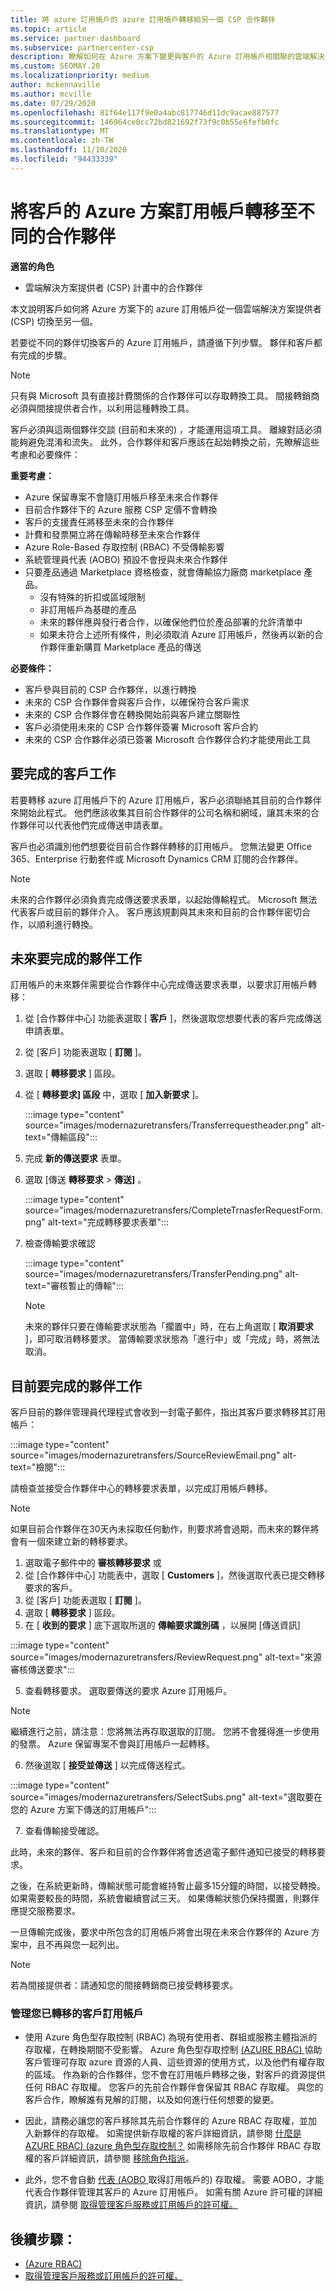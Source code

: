 ```yaml
---
title: 將 azure 訂用帳戶的 azure 訂用帳戶轉移給另一個 CSP 合作夥伴
ms.topic: article
ms.service: partner-dashboard
ms.subservice: partnercenter-csp
description: 瞭解如何在 Azure 方案下變更與客戶的 Azure 訂用帳戶相關聯的雲端解決方案提供者方案合作夥伴。
ms.custom: SEOMAY.20
ms.localizationpriority: medium
author: mckennaville
ms.author: mcville
ms.date: 07/29/2020
ms.openlocfilehash: 81f64e117f9e0a4abc817746d11dc9acae887577
ms.sourcegitcommit: 146964ce0cc72bd821692f73f9c0b55e6fefb0fc
ms.translationtype: MT
ms.contentlocale: zh-TW
ms.lasthandoff: 11/10/2020
ms.locfileid: "94433339"
---
```

# <a name="transfer-a-customers-azure-plan-subscriptions-to-a-different-partner"></a>將客戶的 Azure 方案訂用帳戶轉移至不同的合作夥伴

**適當的角色**

- 雲端解決方案提供者 (CSP) 計畫中的合作夥伴

本文說明客戶如何將 Azure 方案下的 azure 訂用帳戶從一個雲端解決方案提供者 (CSP) 切換至另一個。

若要從不同的夥伴切換客戶的 Azure 訂用帳戶，請遵循下列步驟。 夥伴和客戶都有完成的步驟。

>[!Note]  
>只有與 Microsoft 具有直接計費關係的合作夥伴可以存取轉換工具。 間接轉銷商必須與間接提供者合作，以利用這種轉換工具。

客戶必須與這兩個夥伴交談 (目前和未來的) ，才能運用這項工具。 離線對話必須能夠避免混淆和流失。 此外，合作夥伴和客戶應該在起始轉換之前，先瞭解這些考慮和必要條件：

**重要考慮：**

- Azure 保留專案不會隨訂用帳戶移至未來合作夥伴
- 目前合作夥伴下的 Azure 服務 CSP 定價不會轉換  
- 客戶的支援責任將移至未來的合作夥伴
- 計費和發票開立將在傳輸時移至未來合作夥伴
- Azure Role-Based 存取控制 (RBAC) 不受傳輸影響
- 系統管理員代表 (AOBO) 預設不會授與未來合作夥伴
- 只要產品通過 Marketplace 資格檢查，就會傳輸協力廠商 marketplace 產品。
    - 沒有特殊的折扣或區域限制
    - 非訂用帳戶為基礎的產品
    - 未來的夥伴應與發行者合作，以確保他們位於產品部署的允許清單中
    - 如果未符合上述所有條件，則必須取消 Azure 訂用帳戶，然後再以新的合作夥伴重新購買 Marketplace 產品的傳送

**必要條件：**

- 客戶參與目前的 CSP 合作夥伴，以進行轉換
- 未來的 CSP 合作夥伴會與客戶合作，以確保符合客戶需求
- 未來的 CSP 合作夥伴會在轉換開始前與客戶建立關聯性  
- 客戶必須使用未來的 CSP 合作夥伴簽署 Microsoft 客戶合約
- 未來的 CSP 合作夥伴必須已簽署 Microsoft 合作夥伴合約才能使用此工具

## <a name="customer-tasks-to-be-completed"></a>要完成的客戶工作

若要轉移 azure 訂用帳戶下的 Azure 訂用帳戶，客戶必須聯絡其目前的合作夥伴來開始此程式。 他們應該收集其目前合作夥伴的公司名稱和網域，讓其未來的合作夥伴可以代表他們完成傳送申請表單。

客戶也必須識別他們想要從目前合作夥伴轉移的訂用帳戶。 您無法變更 Office 365、Enterprise 行動套件或 Microsoft Dynamics CRM 訂閱的合作夥伴。

>[!Note]  
>未來的合作夥伴必須負責完成傳送要求表單，以起始傳輸程式。 Microsoft 無法代表客戶或目前的夥伴介入。 客戶應該規劃與其未來和目前的合作夥伴密切合作，以順利進行轉換。

## <a name="future-partner-tasks-to-be-completed"></a>未來要完成的夥伴工作

訂用帳戶的未來夥伴需要從合作夥伴中心完成傳送要求表單，以要求訂用帳戶轉移：

1.  從 [合作夥伴中心] 功能表選取 [ **客戶** ]，然後選取您想要代表的客戶完成傳送申請表單。
2.  從 [客戶] 功能表選取 [ **訂閱** ]。
3.  選取 [ **轉移要求** ] 區段。
4.  從 [ **轉移要求] 區段** 中，選取 [ **加入新要求** ]。

    :::image type="content" source="images/modernazuretransfers/Transferrequestheader.png" alt-text="傳輸區段":::

5.  完成 **新的傳送要求** 表單。

6.  選取 [傳送 **轉移要求**  >  **傳送]** 。

    :::image type="content" source="images/modernazuretransfers/CompleteTrnasferRequestForm.png" alt-text="完成轉移要求表單":::

7.  檢查傳輸要求確認

    :::image type="content" source="images/modernazuretransfers/TransferPending.png" alt-text="審核暫止的傳輸":::

    >[!Note]
    >未來的夥伴只要在傳輸要求狀態為「擱置中」時，在右上角選取 [ **取消要求** ]，即可取消轉移要求。 當傳輸要求狀態為「進行中」或「完成」時，將無法取消。

## <a name="current-partner-tasks-to-be-completed"></a>目前要完成的夥伴工作

客戶目前的夥伴管理員代理程式會收到一封電子郵件，指出其客戶要求轉移其訂用帳戶：

:::image type="content" source="images/modernazuretransfers/SourceReviewEmail.png" alt-text="檢閱":::

請檢查並接受合作夥伴中心的轉移要求表單，以完成訂用帳戶轉移。

>[!Note]  
>如果目前合作夥伴在30天內未採取任何動作，則要求將會過期，而未來的夥伴將會有一個來建立新的轉移要求。

1.  選取電子郵件中的 **審核轉移要求** 或
1.  從 [合作夥伴中心] 功能表中，選取 [ **Customers** ]，然後選取代表已提交轉移要求的客戶。
2.  從 [客戶] 功能表選取 [ **訂閱** ]。
3.  選取 [ **轉移要求** ] 區段。
4.  在 [ **收到的要求** ] 底下選取所選的 **傳輸要求識別碼** ，以展開 [傳送資訊]

:::image type="content" source="images/modernazuretransfers/ReviewRequest.png" alt-text="來源審核傳送要求":::

5.  查看轉移要求。 選取要傳送的要求 Azure 訂用帳戶。

>[!Note]  
> 繼續進行之前，請注意：您將無法再存取選取的訂閱。
> 您將不會獲得進一步使用的發票。
> Azure 保留專案不會與訂用帳戶一起轉移。

6.  然後選取 [ **接受並傳送** ] 以完成傳送程式。

:::image type="content" source="images/modernazuretransfers/SelectSubs.png" alt-text="選取要在您的 Azure 方案下傳送的訂用帳戶":::

7.  查看傳輸接受確認。

   此時，未來的夥伴、客戶和目前的合作夥伴將會透過電子郵件通知已接受的轉移要求。

   之後，在系統更新時，傳輸狀態可能會維持暫止最多15分鐘的時間，以接受轉換。 如果需要較長的時間，系統會繼續嘗試三天。 如果傳輸狀態仍保持擱置，則夥伴應提交服務要求。

   一旦傳輸完成後，要求中所包含的訂用帳戶將會出現在未來合作夥伴的 Azure 方案中，且不再與您一起列出。

>[!Note]  
>若為間接提供者：請通知您的間接轉銷商已接受轉移要求。

### <a name="managing-your-transferred-customer-subscriptions"></a>管理您已轉移的客戶訂用帳戶
- 使用 Azure 角色型存取控制 (RBAC) 為現有使用者、群組或服務主體指派的存取權，在轉換期間不受影響。 Azure 角色型存取控制 [ (AZURE RBAC) ](/azure/role-based-access-control/overview) 協助客戶管理可存取 azure 資源的人員、這些資源的使用方式，以及他們有權存取的區域。 作為新的合作夥伴，您不會在訂用帳戶轉移之後，對客戶的資源提供任何 RBAC 存取權。 您客戶的先前合作夥伴會保留其 RBAC 存取權。 與您的客戶合作，瞭解誰有見解的訂閱，以及如何進行任何想要的變更。

- 因此，請務必讓您的客戶移除其先前合作夥伴的 Azure RBAC 存取權，並加入新夥伴的存取權。 如需提供新存取權的客戶詳細資訊，請參閱 [什麼是 AZURE RBAC)  (azure 角色型存取控制？](/azure/role-based-access-control/overview) 如需移除先前合作夥伴 RBAC 存取權的客戶詳細資訊，請參閱 [移除角色指派](/azure/role-based-access-control/role-assignments-portal#remove-a-role-assignment)。

- 此外，您不會自動 [代表 (AOBO ](https://channel9.msdn.com/Series/cspdev/Module-11-Admin-On-Behalf-Of-AOBO) 取得訂用帳戶的) 存取權。 需要 AOBO，才能代表合作夥伴管理其客戶的 Azure 訂用帳戶。 如需有關 Azure 許可權的詳細資訊，請參閱 [取得管理客戶服務或訂用帳戶的許可權。](./customers-revoke-admin-privileges.md)

## <a name="next-steps"></a>後續步驟：

- [ (Azure RBAC) ](/azure/role-based-access-control/overview)
- [取得管理客戶服務或訂用帳戶的許可權。](./customers-revoke-admin-privileges.md)
